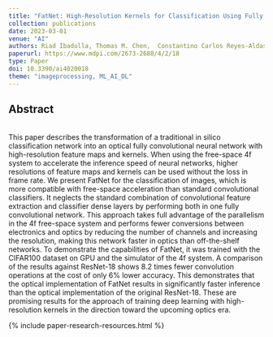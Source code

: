 ```yaml
---
title: "FatNet: High-Resolution Kernels for Classification Using Fully Convolutional Optical Neural Networks"
collection: publications
date: 2023-03-01
venue: "AI"
authors: Riad Ibadulla, Thomas M. Chen,  Constantino Carlos Reyes-Aldasoro"
paperurl: https://www.mdpi.com/2673-2688/4/2/18
type: Paper
doi: 10.3390/ai4020018
theme: "imageprocessing, ML_AI_DL"
---
```

<h2> Abstract </h2>   <br>  
This paper describes the transformation of a traditional in silico classification network into an optical fully convolutional neural network with high-resolution feature maps and kernels. When using the free-space 4f system to accelerate the inference speed of neural networks, higher resolutions of feature maps and kernels can be used without the loss in frame rate. We present FatNet for the classification of images, which is more compatible with free-space acceleration than standard convolutional classifiers. It neglects the standard combination of convolutional feature extraction and classifier dense layers by performing both in one fully convolutional network. This approach takes full advantage of the parallelism in the 4f free-space system and performs fewer conversions between electronics and optics by reducing the number of channels and increasing the resolution, making this network faster in optics than off-the-shelf networks. To demonstrate the capabilities of FatNet, it was trained with the CIFAR100 dataset on GPU and the simulator of the 4f system. A comparison of the results against ResNet-18 shows 8.2 times fewer convolution operations at the cost of only 6% lower accuracy. This demonstrates that the optical implementation of FatNet results in significantly faster inference than the optical implementation of the original ResNet-18. These are promising results for the approach of training deep learning with high-resolution kernels in the direction toward the upcoming optics era.

{% include paper-research-resources.html %}
